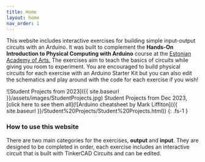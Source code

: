 ```yaml
---
title: Home
layout: home
nav_order: 1
---
```


This website includes interactive exercises for building simple input-output circuits with an Arduino. It was built to complement the **Hands-On Introduction to Physical Computing with Arduino** course at the [Estonian Academy of Arts.](https://www.artun.ee/) The exercises aim to teach the basics of circuits while giving you room to experiment. You are encouraged to build physical circuits for each exercise with an Arduino Starter Kit but you can also edit the schematics and play around with the code for each exercise if you wish!

![Student Projects from 2023]({{ site.baseurl }}/assets/images/StudentProjects.jpg)
Student Projects from Dec 2023, [click here to see them all](![Arduino cheatsheet by Mark Liffiton]({{ site.baseurl }}/Student%20Projects/Student%20Projects.html))
{: .fs-1 }

### How to use this website

There are two main categories for the exercises, **output** and **input**. They are designed to be completed in order, each exercise includes an interactive circuit that is built with TinkerCAD Circuits and can be edited. 





